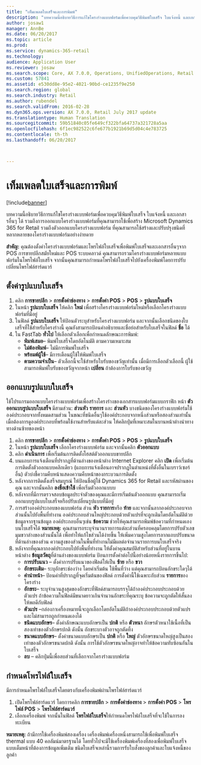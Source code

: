 ```yaml
---
title: "เท็มเพลตใบเสร็จและการพิมพ์"
description: "บทความนี้อธิบายวิธีการแก้ไขโครงร่างแบบฟอร์มเพื่อควบคุมวิธีพิมพ์ใบเสร็จ ใบแจ้งหนี้ และเอกสารอื่นๆ ได้ รวมถึงการออกแบบโครงร่างแบบฟอร์มที่คุณสามารถใช้เพื่อสร้าง  Microsoft Dynamics 365 for Retail รวมถึงตัวออกแบบโครงร่างแบบฟอร์ม ที่คุณสามารถใช้สร้างและปรับปรุงชนิดที่หลากหลายของโครงร่างแบบฟอร์มอย่างง่ายดาย"
author: josaw1
manager: AnnBe
ms.date: 06/20/2017
ms.topic: article
ms.prod: 
ms.service: dynamics-365-retail
ms.technology: 
audience: Application User
ms.reviewer: josaw
ms.search.scope: Core, AX 7.0.0, Operations, UnifiedOperations, Retail
ms.custom: 57841
ms.assetid: e530dd8e-95e2-4021-90bd-ce1235f9e250
ms.search.region: global
ms.search.industry: Retail
ms.author: rubendel
ms.search.validFrom: 2016-02-28
ms.dyn365.ops.version: AX 7.0.0, Retail July 2017 update
ms.translationtype: Human Translation
ms.sourcegitcommit: 59b51840c05fe649cf322bfa64737a321728a5aa
ms.openlocfilehash: 6f1ec982522c6fe677b1921b69d5d04c4e783725
ms.contentlocale: th-th
ms.lasthandoff: 06/20/2017



---
```


# <a name="receipt-templates-and-printing"></a>เท็มเพลตใบเสร็จและการพิมพ์

[!include[banner](includes/banner.md)]


บทความนี้อธิบายวิธีการแก้ไขโครงร่างแบบฟอร์มเพื่อควบคุมวิธีพิมพ์ใบเสร็จ ใบแจ้งหนี้ และเอกสารอื่นๆ ได้ รวมถึงการออกแบบโครงร่างแบบฟอร์มที่คุณสามารถใช้เพื่อสร้าง  Microsoft Dynamics 365 for Retail รวมถึงตัวออกแบบโครงร่างแบบฟอร์ม ที่คุณสามารถใช้สร้างและปรับปรุงชนิดที่หลากหลายของโครงร่างแบบฟอร์มอย่างง่ายดาย

**สำคัญ:** คุณต้องตั้งค่าโครงร่างแบบฟอร์มและโพรไฟล์ใบเสร็จเพื่อพิมพ์ใบเสร็จและเอกสารอื่นๆจาก POS การขายปลีกสมัยใหม่และ POS ระบบคลาวด์ คุณสามารถรวมโครงร่างแบบฟอร์มหลายแบบฟอร์มในโพรไฟล์ใบเสร็จ จากนั้นคุณสามารถกำหนดโพรไฟล์ใบเสร็จไปยังเครื่องพิมพ์โดยการปรับเปลี่ยนโพรไฟล์ฮาร์ดแวร์

## <a name="set-up-a-receipt-format"></a>ตั้งค่ารูปแบบใบเสร็จ
1.  คลิก **การขายปลีก** &gt; **การตั้งค่าช่องทาง** &gt; **การตั้งค่า POS** &gt; **POS** &gt; **รูปแบบใบเสร็จ**
2.  ในหน้า **รูปแบบใบเสร็จ** ให้คลิก **ใหม่** เพื่อสร้างโครงร่างแบบฟอร์มใหม่หรือเลือกโครงร่างแบบฟอร์มที่มีอยู่
3.  ในฟิลด์ **รูปแบบใบเสร็จ** ให้ป้อนตัวระบุสำหรับโครงร่างแบบฟอร์ม และจากนั้นเลือกชนิดของใบเสร็จที่ใช้สำหรับโครงร่างนี้ คุณยังสามารถป้อนคำอธิบายและชื่อย่อสำหรับใบเสร็จในฟิลด์ **ชื่อ** ได้
4.  ใน FastTab **ทั่วไป** ให้เลือกตัวเลือกเพื่อกำหนดลักษณะการพิมพ์:
    -   **พิมพ์เสมอ**– พิมพ์ใบเสร็จโดยอัตโนมัติ ตามความเหมาะสม
    -   **ไม่ต้องพิมพ์**– ไม่มีการพิมพ์ใบเสร็จ
    -   **พร้อมต์ผู้ใช้**– มีการเตือนผู้ใช้ให้พิมพ์ใบเสร็จ
    -   **ตามความจำเป็น**– ตัวเลือกนี้จะใช้สำหรับใบรับของขวัญเท่านั้น เมื่อมีการเลือกตัวเลือกนี้ ผู้ใช้สามารถพิมพ์ใบรับของขวัญจากหน้า **เปลี่ยน** ถ้าต้องการใบรับของขวัญ

## <a name="design-a-receipt-format"></a>ออกแบบรูปแบบใบเสร็จ
ใช้โปรแกรมออกแบบโครงร่างแบบฟอร์มเพื่อสร้างโครงร่างของเอกสารแบบฟอร์มแบบกราฟิก หน้า **ตัวออกแบบรูปแบบใบเสร็จ** มีสามส่วน: **ส่วนหัว** **รายการ** และ **ส่วนหัว** บางชนิดของโครงร่างแบบฟอร์มใช้องค์ประกอบจากทั้งหมดสามส่วน ในขณะที่ชนิดอื่นๆใช้องค์ประกอบจากหนึ่งส่วนหรือสองส่วนเท่านั้น เมื่อต้องการดูองค์ประกอบที่พร้อมใช้งานสำหรับแต่ละส่วน ให้คลิกปุ่มที่เหมาะสมในบานหน้าต่างนำทางทางด้านซ้ายของหน้า

1.  คลิก **การขายปลีก** &gt; **การตั้งค่าช่องทาง** &gt; **การตั้งค่า POS** &gt; **POS** &gt; **รูปแบบใบเสร็จ**
2.  ในหน้า **รูปแบบใบเสร็จ** เลือกโครงร่างแบบฟอร์ม และจากนั้นคลิก **ตัวออกแบบ**
3.  คลิก **ดำเนินการ** เพื่อเริ่มต้นการติดตั้งโฮสต์ตัวออกแบบขายปลีก
4.  บนแถบการแจ้งเตือนที่ปรากฏที่ด้านล่างของหน้าต่าง Internet Explorer คลิก **เปิด** เพื่อเริ่มต้นการติดตั้งตัวออกแบบคลิกเดียว (แถบการแจ้งเตือนอาจปรากฏในตำแหน่งที่ตั้งอื่นในเบราว์เซอร์อื่น) ตัวบ่งชี้ความคืบหน้าแสดงความคืบหน้าของกระบวนการติดตั้ง
5.  หลังจากการติดตั้งเสร็จสมบูรณ์ ให้ป้อนชื่อผู้ใช้ Dynamics 365 for Retail และรหัสผ่านของคุณ และจากนั้นคลิก **ลงชื่อเข้าใช้** เพื่อเริ่มตัวออกแบบบ
6.  หลังจากที่มีการตรวจสอบข้อมูลประจำตัวของคุณและมีการเริ่มต้นตัวออกแบบ คุณสามารถเริ่มออกแบบรูปแบบใบเสร็จหรือปรับเปลี่ยนรูปแบบที่มีอยู่
7.  การสร้างองค์ประกอบของแบบฟอร์ม ส่วน **หัว** **รายการ**หรือ **ท้าย** และจากนั้นลากองค์ประกอบจากส่วนนั้นไปยังพื้นที่ทำงาน องค์ประกอบส่วนใหญ่ประกอบด้วยตัวแปรที่จะถูกเติมโดยอัตโนมัติด้วยข้อมูลจากฐานข้อมูล องค์ประกอบอื่นๆเช่น **ข้อความ** ช่วยให้คุณสามารถพิมพ์ข้อความที่กำหนดเองบนใบเสร็จได้ **หมายเหตุ:** คุณสามารถระบุจำนวนรายการแต่ละส่วนที่ครอบคลุมโดยการปรับตัวเลขมุมขวาล่างของส่วนนั้นได้ เพื่อทำให้แก้ไขส่วนได้ง่ายขึ้น ให้เพิ่มความสูงโดยการลากแถบปรับขนาดที่ด้านล่างของส่วน ความสูงของส่วนในพื้นที่ทำงานไม่มีผลต่อจำนวนรายการบนใบเสร็จจริง
8.  หลังจากที่คุณลากองค์ประกอบไปยังพื้นที่ทำงาน ให้ตั้งค่าคุณสมบัติสำหรับส่วนที่อยู่ในบานหน้าต่าง **ข้อมูลวัตถุ**ที่ด้านล่างของแบบฟอร์ม ป้อนการตั้งค่าต่อไปนี้อย่างน้อยหนึ่งรายการขึ้นไป:
    -   **การปรับแนว** – ตั้งค่าการปรับแนวของฟิลด์ให้เป็น **ซ้าย** หรือ **ขวา**
    -   **อักขระเติม**– ระบุอักขระช่องว่าง โดยค่าเริ่มต้น ใช้พื้นที่ว่าง แต่คุณสามารถป้อนอักขระใดๆได้
    -   **คำนำหน้า**– ป้อนค่าที่ปรากฏที่จุดเริ่มต้นของฟิลด์ การตั้งค่านี้ใช้เฉพาะกับส่วน **รายการ**ของโครงร่าง
    -   **อักขระ**– ระบุจำนวนสูงสุดของอักขระที่ฟิลด์สามารถบรรจุได้ถ้าองค์ประกอบประกอบด้วยตัวแปร ถ้าข้อความในฟิลด์มีขนาดยาวเกินจำนวนอักขระที่คุณระบุ ข้อความจะถูกตัดให้สั้นลงให้พอดีกับฟิลด์
    -   **ตัวแปร** –กล่องกาเครื่องหมายนี้จะถูกเลือกโดยอัตโนมัติถ้าองค์ประกอบประกอบด้วยตัวแปรและไม่สามารถถูกกำหนดเองได้
    -   **ชนิดแบบอักษร**– ตั้งค่าลักษณะแบบอักษรเป็น **ปกติ** หรือ **ตัวหนา** อักษรตัวหนาใช้เนื้อที่เป็นสองเท่าของตัวอักษรปกติ ดังนั้น อักขระบางตัวอาจถูกตัดทิ้ง
    -   **ขนาดแบบอักษร**– ตั้งค่าขนาดแบบอักษรเป็น **ปกติ** หรือ **ใหญ่** ตัวอักษรขนาดใหญ่สูงเป็นสองเท่าของตัวอักษรขนาดปกติ ดังนั้น การใช้ตัวอักษรขนาดใหญ่อาจทำให้ข้อความทับซ้อนกันในใบเสร็จ
    -   **ลบ** – คลิกปุ่มนี้เพื่อลบส่วนที่เลือกจากโครงร่างแบบฟอร์ม

## <a name="assign-receipt-profiles"></a>กำหนดโพรไฟล์ใบเสร็จ
มีการกำหนดโพรไฟล์ใบเสร็จโดยตรงกับเครื่องพิมพ์ผ่านโพรไฟล์ฮาร์ดแวร์

1.  เปิดโพรไฟล์ฮาร์ดแวร์ โดยการคลิก **การขายปลีก** &gt; **การตั้งค่าช่องทาง** &gt; **การตั้งค่า POS** &gt; **โพรไฟล์ POS** &gt; **โพรไฟล์ฮาร์ดแวร์**
2.  เลือกเครื่องพิมพ์ จากนั้นในฟิลด์ **โพรไฟล์ใบเสร็จ**ให้กำหนดโพรไฟล์ใบเสร็จที่จะใช้ในการลงทะเบียน

**หมายเหตุ:** ถ้ามีการใช้เครื่องพิมพ์สองเครื่อง เครื่องพิมพ์เครื่องหนึ่งสามารถใช้เพื่อพิมพ์ใบเสร็จ thermal แบบ 40 คอลัมน์มาตรฐานได้ โดยทั่วไปจะมีใช้เครื่องพิมพ์เครื่องที่สองเพื่อพิมพ์ใบเสร็จแบบเต็มหน้าที่ต้องการข้อมูลเพิ่มเติม ชนิดใบเสร็จเหล่านี้รวมการรับใบสั่งของลูกค้าและใบแจ้งหนี้ของลูกค้า




